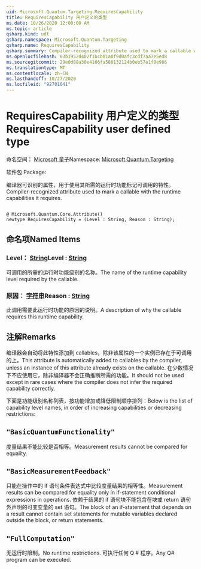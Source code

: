 ```yaml
---
uid: Microsoft.Quantum.Targeting.RequiresCapability
title: RequiresCapability 用户定义的类型
ms.date: 10/26/2020 12:00:00 AM
ms.topic: article
qsharp.kind: udt
qsharp.namespace: Microsoft.Quantum.Targeting
qsharp.name: RequiresCapability
qsharp.summary: Compiler-recognized attribute used to mark a callable with the runtime capabilities it requires.
ms.openlocfilehash: 63b1952d402f1bcb81a8f9d0afc3cdf7aa7e5ed8
ms.sourcegitcommit: 29e0d88a30e4166fa580132124b0eb57e1f0e986
ms.translationtype: MT
ms.contentlocale: zh-CN
ms.lasthandoff: 10/27/2020
ms.locfileid: "92701041"
---
```

# <a name="requirescapability-user-defined-type"></a><span data-ttu-id="8a3c0-102">RequiresCapability 用户定义的类型</span><span class="sxs-lookup"><span data-stu-id="8a3c0-102">RequiresCapability user defined type</span></span>

<span data-ttu-id="8a3c0-103">命名空间： [Microsoft 量子](xref:Microsoft.Quantum.Targeting)</span><span class="sxs-lookup"><span data-stu-id="8a3c0-103">Namespace: [Microsoft.Quantum.Targeting](xref:Microsoft.Quantum.Targeting)</span></span>

<span data-ttu-id="8a3c0-104">软件包 [](https://nuget.org/packages/)</span><span class="sxs-lookup"><span data-stu-id="8a3c0-104">Package: [](https://nuget.org/packages/)</span></span>


<span data-ttu-id="8a3c0-105">编译器可识别的属性，用于使用其所需的运行时功能标记可调用的特性。</span><span class="sxs-lookup"><span data-stu-id="8a3c0-105">Compiler-recognized attribute used to mark a callable with the runtime capabilities it requires.</span></span>

```qsharp

@ Microsoft.Quantum.Core.Attribute()
newtype RequiresCapability = (Level : String, Reason : String);
```



## <a name="named-items"></a><span data-ttu-id="8a3c0-106">命名项</span><span class="sxs-lookup"><span data-stu-id="8a3c0-106">Named Items</span></span>

### <a name="level--string"></a><span data-ttu-id="8a3c0-107">Level： [String](xref:microsoft.quantum.lang-ref.string)</span><span class="sxs-lookup"><span data-stu-id="8a3c0-107">Level : [String](xref:microsoft.quantum.lang-ref.string)</span></span>

<span data-ttu-id="8a3c0-108">可调用的所需的运行时功能级别的名称。</span><span class="sxs-lookup"><span data-stu-id="8a3c0-108">The name of the runtime capability level required by the callable.</span></span>
### <a name="reason--string"></a><span data-ttu-id="8a3c0-109">原因： [字符串](xref:microsoft.quantum.lang-ref.string)</span><span class="sxs-lookup"><span data-stu-id="8a3c0-109">Reason : [String](xref:microsoft.quantum.lang-ref.string)</span></span>

<span data-ttu-id="8a3c0-110">此调用需要此运行时功能的原因的说明。</span><span class="sxs-lookup"><span data-stu-id="8a3c0-110">A description of why the callable requires this runtime capability.</span></span>

## <a name="remarks"></a><span data-ttu-id="8a3c0-111">注解</span><span class="sxs-lookup"><span data-stu-id="8a3c0-111">Remarks</span></span>

<span data-ttu-id="8a3c0-112">编译器会自动将此特性添加到 callables，除非该属性的一个实例已存在于可调用的上。</span><span class="sxs-lookup"><span data-stu-id="8a3c0-112">This attribute is automatically added to callables by the compiler, unless an instance of this attribute already exists on the callable.</span></span> <span data-ttu-id="8a3c0-113">在少数情况下不应使用它，除非编译器不会正确推断所需的功能。</span><span class="sxs-lookup"><span data-stu-id="8a3c0-113">It should not be used except in rare cases where the compiler does not infer the required capability correctly.</span></span>

<span data-ttu-id="8a3c0-114">下面是功能级别名称列表，按功能增加或降低限制顺序排列：</span><span class="sxs-lookup"><span data-stu-id="8a3c0-114">Below is the list of capability level names, in order of increasing capabilities or decreasing restrictions:</span></span>

## `"BasicQuantumFunctionality"`

<span data-ttu-id="8a3c0-115">度量结果不能比较是否相等。</span><span class="sxs-lookup"><span data-stu-id="8a3c0-115">Measurement results cannot be compared for equality.</span></span>

## `"BasicMeasurementFeedback"`

<span data-ttu-id="8a3c0-116">只能在操作中的 if 语句条件表达式中比较度量结果的相等性。</span><span class="sxs-lookup"><span data-stu-id="8a3c0-116">Measurement results can be compared for equality only in if-statement conditional expressions in operations.</span></span> <span data-ttu-id="8a3c0-117">依赖于结果的 if 语句块不能包含在块或 return 语句外声明的可变变量的 set 语句。</span><span class="sxs-lookup"><span data-stu-id="8a3c0-117">The block of an if-statement that depends on a result cannot contain set statements for mutable variables declared outside the block, or return statements.</span></span>

## `"FullComputation"`

<span data-ttu-id="8a3c0-118">无运行时限制。</span><span class="sxs-lookup"><span data-stu-id="8a3c0-118">No runtime restrictions.</span></span> <span data-ttu-id="8a3c0-119">可执行任何 Q # 程序。</span><span class="sxs-lookup"><span data-stu-id="8a3c0-119">Any Q# program can be executed.</span></span>